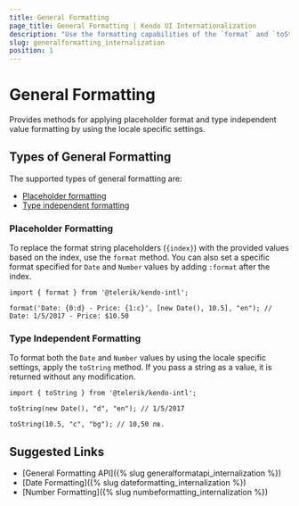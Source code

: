 ```yaml
---
title: General Formatting
page_title: General Formatting | Kendo UI Internationalization
description: "Use the formatting capabilities of the `format` and `toString` methods when working with the Kendo UI Internationalization package."
slug: generalformatting_internalization
position: 1
---
```


# General Formatting

Provides methods for applying placeholder format and type independent value formatting by using the locale specific settings.

## Types of General Formatting

The supported types of general formatting are:

* [Placeholder formatting](#placeholder-formatting)
* [Type independent formatting](#type-independent-formatting)

### Placeholder Formatting

To replace the format string placeholders (`{index}`) with the provided values based on the index, use the `format` method. You can also set a specific format specified for `Date` and `Number` values by adding `:format` after the index.

    import { format } from '@telerik/kendo-intl';

    format('Date: {0:d} - Price: {1:c}', [new Date(), 10.5], "en"); // Date: 1/5/2017 - Price: $10.50

### Type Independent Formatting

To format both the `Date` and `Number` values by using the locale specific settings, apply the `toString` method. If you pass a string as a value, it is returned without any modification.

    import { toString } from '@telerik/kendo-intl';

    toString(new Date(), "d", "en"); // 1/5/2017

    toString(10.5, "c", "bg"); // 10,50 лв.

## Suggested Links

* [General Formatting API]({% slug generalformatapi_internalization %})
* [Date Formatting]({% slug dateformatting_internalization %})
* [Number Formatting]({% slug numbeformatting_internalization %})

